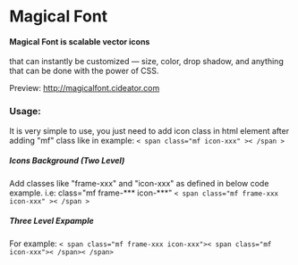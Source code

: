 Magical Font
============
<h4>Magical Font is scalable vector icons</h4>
that can instantly be customized — size, color, drop shadow, and anything that can be done with the power of CSS.

Preview: http://magicalfont.cideator.com

<h3>Usage:</h3>
It is very simple to use, you just need to add icon class in html element after adding "mf" class like in example: <code>< span class="mf icon-xxx" >< /span ></code>

<h5>Icons Background (Two Level)</h5> 
Add classes like "frame-xxx" and "icon-xxx" as defined in below code example. i.e: class="mf frame-*** icon-***"
<code>< span class="mf frame-xxx icon-xxx" >< /span ></code>

<h5>Three Level Expample</h5> 
For example:
<code>< span class="mf frame-xxx icon-xxx">< span class="mf icon-xxx">< /span>< /span></code>
